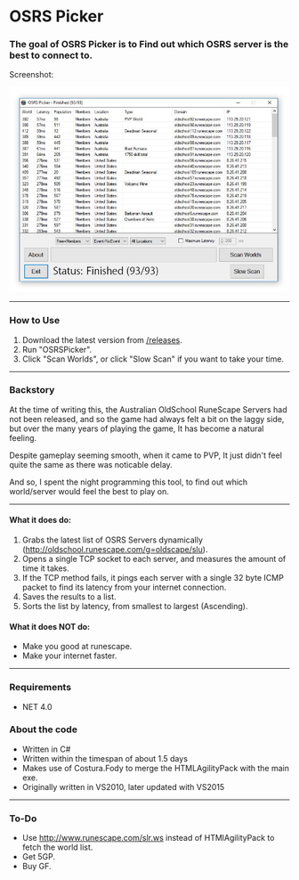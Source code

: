 # OSRS Picker

###  The goal of OSRS Picker is to Find out which OSRS server is the best to connect to.

Screenshot: 

![ScreenShot](https://raw.githubusercontent.com/PoxyDoxy/OSRSPicker/master/Screenshot.jpg "Screenshot")

---

### How to Use
1. Download the latest version from [/releases](https://github.com/PoxyDoxy/OSRSPicker/releases).
2. Run "OSRSPicker".
3. Click "Scan Worlds", or click "Slow Scan" if you want to take your time. 

---
### Backstory
At the time of writing this, the Australian OldSchool RuneScape Servers had not been released, and so the game had always felt a bit on the laggy side, but over the many years of playing the game, It has become a natural feeling. 

Despite gameplay seeming smooth, when it came to PVP, It just didn't feel quite the same as there was noticable delay.

And so, I spent the night programming this tool, to find out which world/server would feel the best to play on.

---
#### What it does do:

  1. Grabs the latest list of OSRS Servers dynamically (http://oldschool.runescape.com/g=oldscape/slu).
  2. Opens a single TCP socket to each server, and measures the amount of time it takes. 
  3. If the TCP method fails, it pings each server with a single 32 byte ICMP packet to find its latency from your internet connection.
  4. Saves the results to a list.
  5. Sorts the list by latency, from smallest to largest (Ascending).

#### What it does NOT do:
  - Make you good at runescape.
  - Make your internet faster.

--- 

### Requirements

 - NET 4.0
 
### About the code
 - Written in C#
 - Written within the timespan of about 1.5 days
 - Makes use of Costura.Fody to merge the HTMLAgilityPack with the main exe. 
 - Originally written in VS2010, later updated with VS2015

--- 

### To-Do

- Use http://www.runescape.com/slr.ws instead of HTMlAgilityPack to fetch the world list.
- Get 5GP.
- Buy GF.
